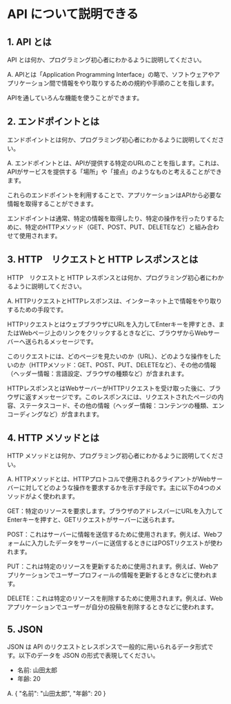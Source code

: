 # API について説明できる

## 1. API とは

API とは何か、プログラミング初心者にわかるように説明してください。

A. APIとは「Application Programming Interface」の略で、ソフトウェアやアプリケーション間で情報をやり取りするための規約や手順のことを指します。

APIを通していろんな機能を使うことができます。

## 2. エンドポイントとは

エンドポイントとは何か、プログラミング初心者にわかるように説明してください。

A. エンドポイントとは、APIが提供する特定のURLのことを指します。これは、APIがサービスを提供する「場所」や「接点」のようなものと考えることができます。

これらのエンドポイントを利用することで、アプリケーションはAPIから必要な情報を取得することができます。

エンドポイントは通常、特定の情報を取得したり、特定の操作を行ったりするために、特定のHTTPメソッド（GET、POST、PUT、DELETEなど）と組み合わせて使用されます。

## 3. HTTP　リクエストと HTTP レスポンスとは

HTTP　リクエストと HTTP レスポンスとは何か、プログラミング初心者にわかるように説明してください。

A. HTTPリクエストとHTTPレスポンスは、インターネット上で情報をやり取りするための手段です。

HTTPリクエストとはウェブブラウザにURLを入力してEnterキーを押すとき、またはWebページ上のリンクをクリックするときなどに、ブラウザからWebサーバーへ送られるメッセージです。

このリクエストには、どのページを見たいのか（URL）、どのような操作をしたいのか（HTTPメソッド：GET、POST、PUT、DELETEなど）、その他の情報（ヘッダー情報：言語設定、ブラウザの種類など）が含まれます。

HTTPレスポンスとはWebサーバーがHTTPリクエストを受け取った後に、ブラウザに返すメッセージです。このレスポンスには、リクエストされたページの内容、ステータスコード、その他の情報（ヘッダー情報：コンテンツの種類、エンコーディングなど）が含まれます。

## 4. HTTP メソッドとは

HTTP メソッドとは何か、プログラミング初心者にわかるように説明してください。

A. HTTPメソッドとは、HTTPプロトコルで使用されるクライアントがWebサーバーに対してどのような操作を要求するかを示す手段です。主に以下の4つのメソッドがよく使われます。

GET：特定のリソースを要求します。ブラウザのアドレスバーにURLを入力してEnterキーを押すと、GETリクエストがサーバーに送られます。

POST：これはサーバーに情報を送信するために使用されます。例えば、Webフォームに入力したデータをサーバーに送信するときにはPOSTリクエストが使われます。

PUT：これは特定のリソースを更新するために使用されます。例えば、Webアプリケーションでユーザープロフィールの情報を更新するときなどに使われます。

DELETE：これは特定のリソースを削除するために使用されます。例えば、Webアプリケーションでユーザーが自分の投稿を削除するときなどに使われます。

## 5. JSON

JSON は API のリクエストとレスポンスで一般的に用いられるデータ形式です。以下のデータを JSON の形式で表現してください。

- 名前: 山田太郎
- 年齢: 20

A. {
  "名前": "山田太郎",
  "年齢": 20
}
